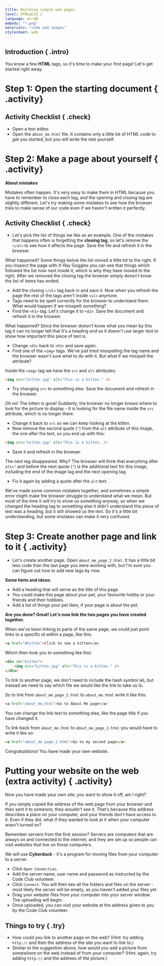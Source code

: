 ```yaml
---
title: Building simple web pages
level: HTML&CSS 1
language: en-GB
embeds: "*.png"
materials: "code and images"
stylesheet: web
---
```


## Introduction { .intro}

You know a few __HTML__ tags, so it's time to make your first page! Let's get started right away.

# Step 1: Open the starting document { .activity}

## Activity Checklist { .check}

+ Open a text editor.
+ Open the `about_me.html` file. It contains only a little bit of HTML code to get you started, but you will write the rest yourself.

# Step 2: Make a page about yourself { .activity}

**About mistakes**

Mistakes often happen. It's very easy to make them in HTML because you have to remember to close each tag, and the opening and closing tag are slightly different. Let's try making some mistakes to see how the browser tries to make sense of our code even if we haven't written it perfectly.

## Activity Checklist { .check}

+ Let's pick the list of things we like as an example. One of the mistakes that happens often is forgetting the __closing tag__, so let's remove the `</ul>` to see how it affects the page. Save the file and refresh it in the browser.

What happened? Some things below the list moved a little bit to the right. If you inspect the page with X-Ray Goggles you can see that things which followed the list now nest inside it, which is why they have moved to the right. After we removed the closing tag the browser simply doesn't know the list of items has ended.

+ Add the closing `</ul>` tag back in and save it. Now when you refresh the page the rest of the tags aren't inside `<ul>` anymore.
+ Tags need to be spelt correctly for the browser to understand them. What would happen if we misspelt something?
+ Find the `<h1>` tag. Let's change it to `<d1>`. Save the document and refresh it in the browser.

What happened? Since the browser doesn't know what you mean by this tag it can no longer tell that it's a heading and so it doesn't use larger text to show how important this piece of text is.

+ Change `<d1>` back to `<h1>` and save again.
+ Find one of the `<img>` tags. We've just tried misspelling the tag name and the browser wasn't sure what to do with it. But what if we misspell the attribute?

Inside the `<img>` tag we have the `src` and `alt` attributes:
```html
<img src="kitten.jpg" alt="This is a kitten." />
```

+ Try changing `src` to something else. Save the document and refresh in the browser.

Oh no! The kitten is gone! Suddenly, the browser no longer knows where to look for the picture to display - it is looking for the file name inside the `src` attribute, which is no longer there.

+ Change it back to `src` so we can keep looking at the kitten.
+ Now remove the second quote (`"`) from the `alt` attribute of this image, the one after the text, so you end up with this:
```html
<img src="kitten.jpg" alt="This is a kitten. />
```

+ Save it and refresh in the browser.

The next tag disappeared. Why? The browser will think that everything after `alt="` and before the next quote (`"`) is the additional text for this image, including the end of the image tag and the next opening tag.

+ Fix it again by adding a quote after the `alt` text.

We've made some common mistakes together, and sometimes a simple error might make the browser struggle to understand what we mean. But most of the time it will try to show us something anyway, so when we changed the heading tag to something else it didn't understand this piece of text was a heading, but it still showed us the text. So it's a little bit understanding, but some mistakes can make it very confused.

# Step 3: Create another page and link to it { .activity}

+ Let's create another page. Open `about_me_page_2.html`. It has a little bit less code than the last page you were working with, but I'm sure you can figure out how to add new tags by now.

__Some hints and ideas:__

* Add a heading that will serve as the title of this page.
* You could make this page about your pet, your favourite hobby or your friends and their hobbies.
* Add a list of things your pet likes, if your page is about the pet.

__Are you done? Great! Let's now link the two pages you have created together.__

When we've been linking to parts of the same page, we could just point links to a specific id within a page, like this:

```html
<a href="#kitten">Click to see a kitten</a>
```

Which then took you to something like this:

```html
<div id="kitten">
	<img src="kitten.jpg" alt="This is a kitten." />
</div>
```

To link to another page, we don't need to include the hash symbol (`#`), but instead we need to say which file we would like the link to take us to.

So to link from `about_me_page_2.html` to `about_me.html` write it like this:

```html
<a href="about_me.html">Go to About Me page</a>
```

You can change the link text to something else, like the page title if you have changed it.

To link back from `about_me.html` to `about_me_page_2.html` you would have to write it like so:

```html
<a href="about_me_page_2.html">Go to my second page</a>
```

Congratulations! You have made your own website.

# Putting your website on the web (extra activity) { .activity}

Now you have made your own site, you want to show it off, am I right?

If you simply copied the address of the web page from your browser and then sent it to someone, they wouldn't see it. That's because this address describes a place on your computer, and your friends don't have access to it. Even if they did, what if they wanted to look at it when your computer wasn't turned on?

Remember servers from the first session? Servers are computers that are always on and connected to the internet, and they are set up so people can visit websites that live on those computers.

We will use __Cyberduck__ - it's a program for moving files from your computer to a server.

+ Click `Open Connection`.
+ Add the server name, user name and password as instructed by the Code Club volunteer.
+ Click `Connect`. You will then see all the folders and files on the server - most likely the server will be empty, as you haven't added your files yet.
+ Drag your website files from your computer into your server window. The uploading will begin.
+ Once uploaded, you can visit your website at the address given to you by the Code Club volunteer.

## Things to try { .try}

* How could you link to another page on the web? (Hint: try adding `http://` and then the address of the site you want to link to.)
* Similar to the suggestion above, how would you add a picture from somewhere on the web instead of from your computer? (Hint: again, try adding `http://` and the address of the picture.)
